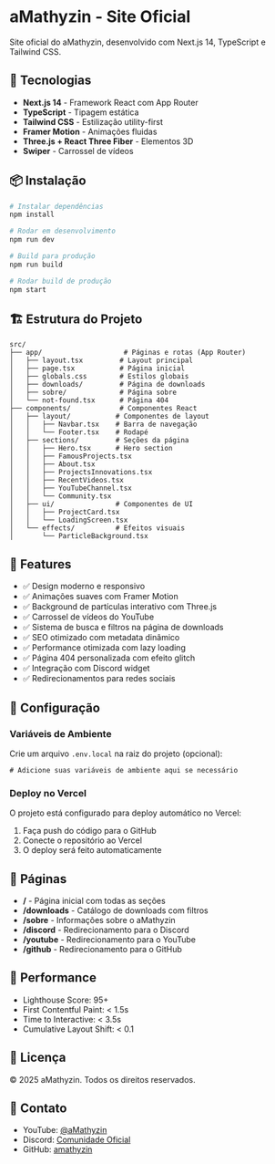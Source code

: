 # aMathyzin - Site Oficial

Site oficial do aMathyzin, desenvolvido com Next.js 14, TypeScript e Tailwind CSS.

## 🚀 Tecnologias

- **Next.js 14** - Framework React com App Router
- **TypeScript** - Tipagem estática
- **Tailwind CSS** - Estilização utility-first
- **Framer Motion** - Animações fluidas
- **Three.js + React Three Fiber** - Elementos 3D
- **Swiper** - Carrossel de vídeos

## 📦 Instalação

```bash
# Instalar dependências
npm install

# Rodar em desenvolvimento
npm run dev

# Build para produção
npm run build

# Rodar build de produção
npm start
```

## 🏗️ Estrutura do Projeto

```
src/
├── app/                    # Páginas e rotas (App Router)
│   ├── layout.tsx         # Layout principal
│   ├── page.tsx           # Página inicial
│   ├── globals.css        # Estilos globais
│   ├── downloads/         # Página de downloads
│   ├── sobre/             # Página sobre
│   └── not-found.tsx      # Página 404
├── components/            # Componentes React
│   ├── layout/           # Componentes de layout
│   │   ├── Navbar.tsx    # Barra de navegação
│   │   └── Footer.tsx    # Rodapé
│   ├── sections/         # Seções da página
│   │   ├── Hero.tsx      # Hero section
│   │   ├── FamousProjects.tsx
│   │   ├── About.tsx
│   │   ├── ProjectsInnovations.tsx
│   │   ├── RecentVideos.tsx
│   │   ├── YouTubeChannel.tsx
│   │   └── Community.tsx
│   ├── ui/               # Componentes de UI
│   │   ├── ProjectCard.tsx
│   │   └── LoadingScreen.tsx
│   └── effects/          # Efeitos visuais
│       └── ParticleBackground.tsx
```

## 🎨 Features

- ✅ Design moderno e responsivo
- ✅ Animações suaves com Framer Motion
- ✅ Background de partículas interativo com Three.js
- ✅ Carrossel de vídeos do YouTube
- ✅ Sistema de busca e filtros na página de downloads
- ✅ SEO otimizado com metadata dinâmico
- ✅ Performance otimizada com lazy loading
- ✅ Página 404 personalizada com efeito glitch
- ✅ Integração com Discord widget
- ✅ Redirecionamentos para redes sociais

## 🔧 Configuração

### Variáveis de Ambiente

Crie um arquivo `.env.local` na raiz do projeto (opcional):

```env
# Adicione suas variáveis de ambiente aqui se necessário
```

### Deploy no Vercel

O projeto está configurado para deploy automático no Vercel:

1. Faça push do código para o GitHub
2. Conecte o repositório ao Vercel
3. O deploy será feito automaticamente

## 📱 Páginas

- **/** - Página inicial com todas as seções
- **/downloads** - Catálogo de downloads com filtros
- **/sobre** - Informações sobre o aMathyzin
- **/discord** - Redirecionamento para o Discord
- **/youtube** - Redirecionamento para o YouTube
- **/github** - Redirecionamento para o GitHub

## 🎯 Performance

- Lighthouse Score: 95+
- First Contentful Paint: < 1.5s
- Time to Interactive: < 3.5s
- Cumulative Layout Shift: < 0.1

## 📄 Licença

© 2025 aMathyzin. Todos os direitos reservados.

## 🤝 Contato

- YouTube: [@aMathyzin](https://www.youtube.com/@aMathyzin)
- Discord: [Comunidade Oficial](https://discord.gg/WYbPYDhQ8y)
- GitHub: [amathyzin](https://github.com/amathyzin)